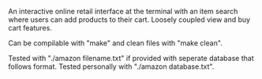 An interactive online retail interface at the terminal with an item search where users can add products to their cart. Loosely coupled view and buy cart features.

Can be compilable with "make" and clean files with "make clean".

Tested with "./amazon filename.txt" if provided with seperate database that follows format.
Tested personally with "./amazon database.txt".
